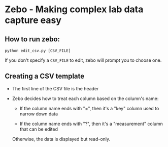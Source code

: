 # Zebo - Making complex lab data capture easy

## How to run zebo:

    python edit_csv.py [CSV_FILE]

If you don't specify a `CSV_FILE` to edit, zebo will prompt you to
choose one.

## Creating a CSV template

* The first line of the CSV file is the header

* Zebo decides how to treat each column based on the column's name:

  * If the column name ends with "=", then it's a "key" column used to
    narrow down data

  * If the column name ends with "?", then it's a "measurement" column
    that can be edited

  Otherwise, the data is displayed but read-only.

